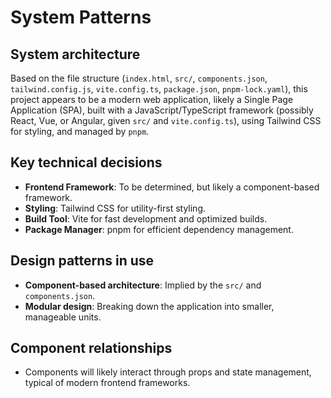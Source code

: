 # System Patterns

## System architecture

Based on the file structure (`index.html`, `src/`, `components.json`, `tailwind.config.js`, `vite.config.ts`, `package.json`, `pnpm-lock.yaml`), this project appears to be a modern web application, likely a Single Page Application (SPA), built with a JavaScript/TypeScript framework (possibly React, Vue, or Angular, given `src/` and `vite.config.ts`), using Tailwind CSS for styling, and managed by `pnpm`.

## Key technical decisions

- **Frontend Framework**: To be determined, but likely a component-based framework.
- **Styling**: Tailwind CSS for utility-first styling.
- **Build Tool**: Vite for fast development and optimized builds.
- **Package Manager**: pnpm for efficient dependency management.

## Design patterns in use

- **Component-based architecture**: Implied by the `src/` and `components.json`.
- **Modular design**: Breaking down the application into smaller, manageable units.

## Component relationships

- Components will likely interact through props and state management, typical of modern frontend frameworks.
